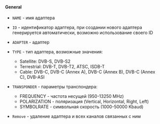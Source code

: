 #### General

- `NAME` - имя адаптера

- `ID` - идентификатор адаптера, при создании нового адаптера генерируется автоматически, возможно использование своего ID

- `ADAPTER` - адаптер

- `TYPE` - тип адаптера, возможные значения:

   - Satellite: DVB-S, DVB-S2  
   - Terrestrial: DVB-T, DVB-T2, ATSC, ISDB-T  
   - Cable: DVB-C, DVB-C (Annex A), DVB-C (Annex B), DVB-C (Annex C), DVB-ASI

- `TRANSPONDER` - параметры транспондера:

   - FREQUENCY - частота несущей (950-13250 MHz)  
   - POLARIZATION - поляризация (Vertical, Horizontal, Right, Left)  
   - SYMBOLRATE - символьная скорость (1000-50000 Kbaud)

- `Remove` - удаление адаптера и всех каналов связанных с ним
